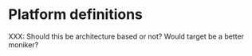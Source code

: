 # Platform definitions

XXX: Should this be architecture based or not? Would target be a better moniker?
